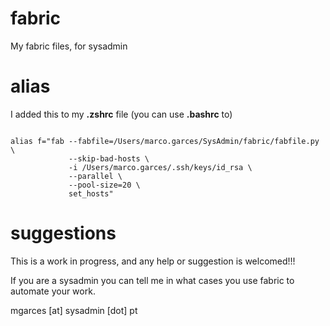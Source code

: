 fabric
======

My fabric files, for sysadmin


alias
======
I added this to my __.zshrc__ file (you can use __.bashrc__ to)

<code>
alias f="fab --fabfile=/Users/marco.garces/SysAdmin/fabric/fabfile.py \
             --skip-bad-hosts \
             -i /Users/marco.garces/.ssh/keys/id_rsa \
             --parallel \
             --pool-size=20 \
             set_hosts"
</code>


suggestions
===========

This is a work in progress, and any help or suggestion is welcomed!!!

If you are a sysadmin you can tell me in what cases you use fabric to automate your work.


mgarces [at] sysadmin [dot] pt
